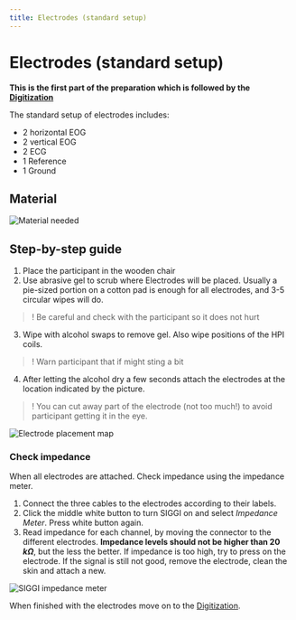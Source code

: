 ```yaml
---
title: Electrodes (standard setup)
---
```


# Electrodes (standard setup)

**This is the first part of the preparation which is followed by the [Digitization](02_Digitization-hpi.md)**

The standard setup of electrodes includes:
- 2 horizontal EOG
- 2 vertical EOG
- 2 ECG
- 1 Reference
- 1 Ground


## Material
![Material needed](../../resources/wiki_images/electrods-prep-matrial.png)


## Step-by-step guide

1. Place the participant in the wooden chair
2. Use abrasive gel to scrub where Electrodes will be placed. Usually a pie-sized portion on a cotton pad is enough for all electrodes, and 3-5 circular wipes will do.
> ! Be careful and check with the participant so it does not hurt
3. Wipe with alcohol swaps to remove gel. Also wipe positions of the HPI coils.
> ! Warn participant that if might sting a bit
4. After letting the alcohol dry a few seconds attach the electrodes at the location indicated by the picture.
> ! You can cut away part of the electrode (not too much!) to avoid participant getting it in the eye.

![Electrode placement map](../../resources/wiki_images/electrods-palcement.png)

### Check impedance

When all electrodes are attached. Check impedance using the impedance meter.

1. Connect the three cables to the electrodes according to their labels. 
2. Click the middle white button to turn SIGGI on and select *Impedance Meter*. Press white button again.
3. Read impedance for each channel, by moving the connector to the different electrodes. **Impedance levels should not be higher than 20 ${k\Omega}$**, but the less the better. If impedance is too high, try to press on the electrode. If the signal is still not good, remove the electrode, clean the skin and attach a new.

![SIGGI impedance meter](../../resources/wiki_images/impedence.png)

When finished with the electrodes move on to the [Digitization](02_Digitization-hpi.md).